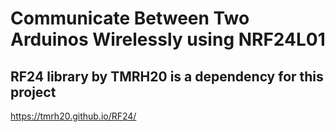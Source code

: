 # Communicate Between Two Arduinos Wirelessly using NRF24L01

## RF24 library by TMRH20 is a dependency for this project
https://tmrh20.github.io/RF24/


